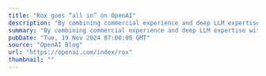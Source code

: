 ```yaml
---
title: "Rox goes “all in” on OpenAI"
description: "By combining commercial experience and deep LLM expertise with OpenAI’s models, Rox makes every seller a top 1% seller."
summary: "By combining commercial experience and deep LLM expertise with OpenAI’s models, Rox makes every seller a top 1% seller."
pubDate: "Tue, 19 Nov 2024 07:00:00 GMT"
source: "OpenAI Blog"
url: "https://openai.com/index/rox"
thumbnail: ""
---
```


